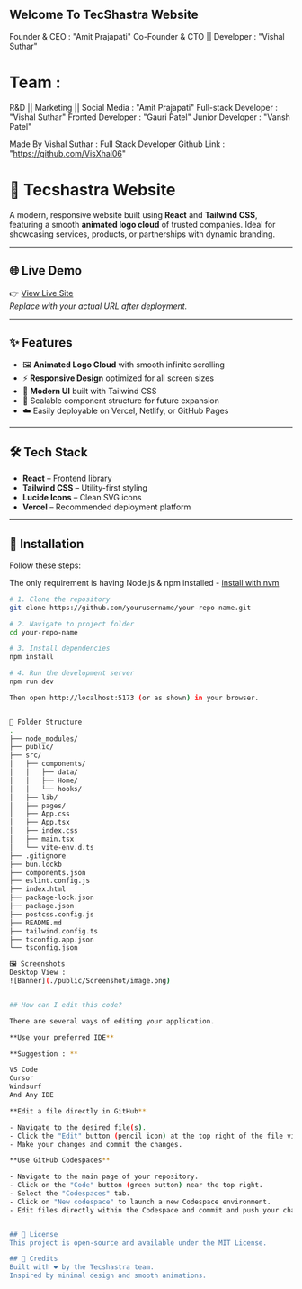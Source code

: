## Welcome To TecShastra Website 

Founder & CEO : "Amit Prajapati"
Co-Founder & CTO || Developer : "Vishal Suthar"

# Team : 
R&D || Marketing || Social Media : "Amit Prajapati"
Full-stack Developer : "Vishal Suthar"
Fronted Developer : "Gauri Patel"
Junior Developer : "Vansh Patel"


Made By Vishal Suthar : Full Stack Developer
Github Link : "https://github.com/VisXhal06"

# 🚀 Tecshastra Website

A modern, responsive website built using **React** and **Tailwind CSS**, featuring a smooth **animated logo cloud** of trusted companies. Ideal for showcasing services, products, or partnerships with dynamic branding.

---

## 🌐 Live Demo

👉 [View Live Site](https://tec-shastra.vercel.app/)  
_Replace with your actual URL after deployment._

---

## ✨ Features

- 🖼️ **Animated Logo Cloud** with smooth infinite scrolling
- ⚡ **Responsive Design** optimized for all screen sizes
- 🎨 **Modern UI** built with Tailwind CSS
- 🧱 Scalable component structure for future expansion
- ☁️ Easily deployable on Vercel, Netlify, or GitHub Pages

---

## 🛠️ Tech Stack

- **React** – Frontend library
- **Tailwind CSS** – Utility-first styling
- **Lucide Icons** – Clean SVG icons
- **Vercel** – Recommended deployment platform

---

## 🚧 Installation

Follow these steps:

The only requirement is having Node.js & npm installed - [install with nvm](https://github.com/nvm-sh/nvm#installing-and-updating)

```bash
# 1. Clone the repository
git clone https://github.com/yourusername/your-repo-name.git

# 2. Navigate to project folder
cd your-repo-name

# 3. Install dependencies
npm install

# 4. Run the development server
npm run dev

Then open http://localhost:5173 (or as shown) in your browser.


📁 Folder Structure
.
├── node_modules/
├── public/
├── src/
│   ├── components/
│   │   ├── data/
│   │   ├── Home/
│   │   └── hooks/
│   ├── lib/
│   ├── pages/
│   ├── App.css
│   ├── App.tsx
│   ├── index.css
│   ├── main.tsx
│   └── vite-env.d.ts
├── .gitignore
├── bun.lockb
├── components.json
├── eslint.config.js
├── index.html
├── package-lock.json
├── package.json
├── postcss.config.js
├── README.md
├── tailwind.config.ts
├── tsconfig.app.json
└── tsconfig.json

🖼️ Screenshots
Desktop View :
![Banner](./public/Screenshot/image.png)


## How can I edit this code?

There are several ways of editing your application.

**Use your preferred IDE**

**Suggestion : **

VS Code
Cursor
Windsurf
And Any IDE 

**Edit a file directly in GitHub**

- Navigate to the desired file(s).
- Click the "Edit" button (pencil icon) at the top right of the file view.
- Make your changes and commit the changes.

**Use GitHub Codespaces**

- Navigate to the main page of your repository.
- Click on the "Code" button (green button) near the top right.
- Select the "Codespaces" tab.
- Click on "New codespace" to launch a new Codespace environment.
- Edit files directly within the Codespace and commit and push your changes once you're done.


## 📌 License
This project is open-source and available under the MIT License.

## 🤝 Credits
Built with ❤️ by the Tecshastra team.
Inspired by minimal design and smooth animations.


